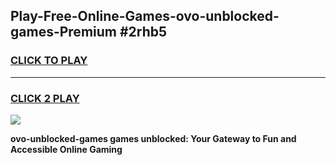 
## Play-Free-Online-Games-ovo-unblocked-games-Premium #2rhb5
<h3>
<a href="https://premium.freeplayer.one?title=ovo-unblocked-games&ref=8M">CLICK TO PLAY</a></h3>
<hr>

<h3>
<a href="https://premium.freeplayer.one?title=ovo-unblocked-games&ref=8M">CLICK 2 PLAY</a>
  
</h3>

<a href="https://premium.freeplayer.one?title=ovo-unblocked-games&ref=8M"><img src="https://clearcache.store/games.png"></a>


**ovo-unblocked-games games unblocked: Your Gateway to Fun and Accessible Online Gaming**
